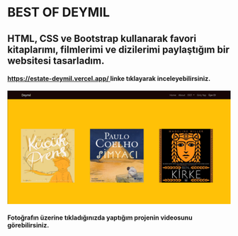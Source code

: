 # BEST OF DEYMIL
## HTML, CSS ve Bootstrap kullanarak favori kitaplarımı, filmlerimi ve dizilerimi paylaştığım bir websitesi tasarladım.

#### [https://estate-deymil.vercel.app/ ](https://best-of-deymil.vercel.app/)linke tıklayarak inceleyebilirsiniz.

[![best of](https://github.com/damlaervakasal/best_of_deymil/blob/master/README_1.png)](https://www.loom.com/share/41c63f6aa8c6446886ebee915b372655)
#### Fotoğrafın üzerine tıkladığınızda yaptığım projenin videosunu görebilirsiniz.
